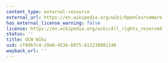 ```yaml
---
content_type: external-resource
external_url: https://en.wikipedia.org/wiki/OpenCourseWare
has_external_license_warning: false
license: https://en.wikipedia.org/wiki/All_rights_reserved
status: ''
title: OCW WIki
uid: cf0db7c4-29a0-453b-b975-611238981146
wayback_url: ''
---
```

